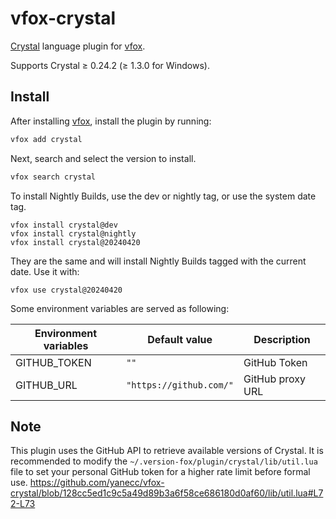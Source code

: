 # vfox-crystal

[Crystal](https://crystal-lang.org) language plugin for [vfox](https://vfox.lhan.me).

Supports Crystal ≥ 0.24.2 (≥ 1.3.0 for Windows).

## Install

After installing [vfox](https://github.com/version-fox/vfox), install the plugin by running:

```bash
vfox add crystal
```

Next, search and select the version to install.

```bash
vfox search crystal
```

To install Nightly Builds, use the dev or nightly tag, or use the system date tag.

``` shell
vfox install crystal@dev
vfox install crystal@nightly
vfox install crystal@20240420
```

They are the same and will install Nightly Builds tagged with the current date. Use it with:

``` shell
vfox use crystal@20240420
```

Some environment variables are served as following:

| Environment variables |      Default value      |   Description    |
| --------------------- | ----------------------- | ---------------- |
| GITHUB_TOKEN          | `""`                    | GitHub Token     |
| GITHUB_URL            | `"https://github.com/"` | GitHub proxy URL |

## Note

This plugin uses the GitHub API to retrieve available versions of Crystal. It is recommended to modify the `~/.version-fox/plugin/crystal/lib/util.lua` file to set your personal GitHub token for a higher rate limit before formal use.
https://github.com/yanecc/vfox-crystal/blob/128cc5ed1c9c5a49d89b3a6f58ce686180d0af60/lib/util.lua#L72-L73